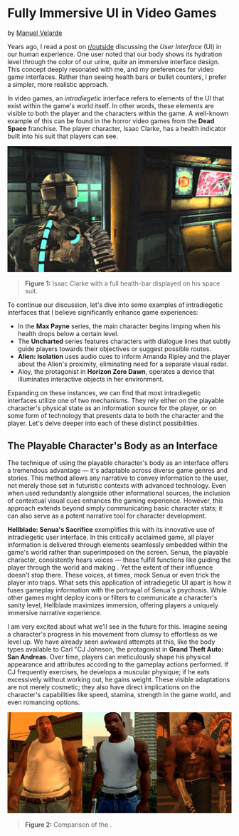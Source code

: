 # Fully Immersive UI in Video Games

by [Manuel Velarde](mailto:manuel.velarde@proton.me)


Years ago, I read a post on [r/outside](https://www.reddit.com/r/outside/) discussing the _User Interface_ (UI) in our human experience.
One user noted that our body shows its hydration level through the color of our urine, quite an immersive interface design.
This concept deeply resonated with me, and my preferences for video game interfaces.
Rather than seeing health bars or bullet counters, I prefer a simpler, more realistic approach.

In video games, an _intradiegetic_ interface refers to elements of the UI that exist within the game's world itself.
In other words, these elements are visible to both the player and the characters within the game.
A well-known example of this can be found in the horror video games from the **Dead Space** franchise.
The player character, Isaac Clarke, has a health indicator built into his suit that players can see.


![Screenshot of Dead Space 1 on PS3](img/001/dead-space.jpg)
> **Figure 1:** Isaac Clarke with a full health-bar displayed on his space suit.


To continue our discussion, let's dive into some examples of intradiegetic interfaces that I believe significantly enhance game experiences:

* In the **Max Payne** series, the main character begins limping when his health drops below a certain level.
* The **Uncharted** series features characters with dialogue lines that subtly guide players towards their objectives or suggest possible routes.
* **Alien: Isolation** uses audio cues to inform Amanda Ripley and the player about the Alien's proximity, eliminating need for a separate visual radar.
* Aloy, the protagonist in **Horizon Zero Dawn**, operates a device that illuminates interactive objects in her environment.

Expanding on these instances, we can find that most intradiegetic interfaces utilize one of two mechanisms.
They rely either on the playable character's physical state as an information source for the player, or on some form of technology that presents data to both the character and the player.
Let's delve deeper into each of these distinct possibilities.


## The Playable Character's Body as an Interface

The technique of using the playable character's body as an interface offers a tremendous advantage — it's adaptable across diverse game genres and stories.
This method allows any narrative to convey information to the user, not merely those set in futuristic contexts with advanced technology.
Even when used redundantly alongside other informational sources, the inclusion of contextual visual cues enhances the gaming experience.
However, this approach extends beyond simply communicating basic character stats; it can also serve as a potent narrative tool for character development.

**Hellblade: Senua's Sacrifice** exemplifies this with its innovative use of intradiegetic user interface.
In this critically acclaimed game, all player information is delivered through elements seamlessly embedded within the game's world rather than superimposed on the screen.
Senua, the playable character, consistently hears voices — these fulfill functions like guiding the player through the world and making .
Yet the extent of their influence doesn't stop there.
These voices, at times, mock Senua or even trick the player into traps.
What sets this application of intradiegetic UI apart is how it fuses gameplay information with the portrayal of Senua's psychosis.
While other games might deploy icons or filters to communicate a character's sanity level, Hellblade maximizes immersion, offering players a uniquely immersive narrative experience.

I am very excited about what we'll see in the future for this.
Imagine seeing a character's progress in his movement from clumsy to effortless as we level up.
We have already seen awkward attempts at this, like the body types available to Carl "CJ Johnson, the protagonist in **Grand Theft Auto: San Andreas**.
Over time, players can meticulously shape his physical appearance and attributes according to the gameplay actions performed.
If CJ frequently exercises, he develops a muscular physique; if he eats excessively without working out, he gains weight.
These visible adaptations are not merely cosmetic; they also have direct implications on the character's capabilities like speed, stamina, strength in the game world, and even romancing options.


![Examples of the body types available to the playable character in Grand Theft Auto: San Andreas](img/001/gta-san-andreas.webp)
> **Figure 2:** Comparison of the .

